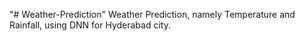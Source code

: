 "# Weather-Prediction" 
Weather Prediction, namely Temperature and Rainfall, using DNN for Hyderabad city.
